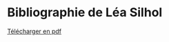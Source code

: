 # Bibliographie de Léa Silhol

[Télécharger en pdf](https://gitprint.com/luigibrosse/lea-silhol-bilbiographie/blob/master/bibliographie.md?download)

